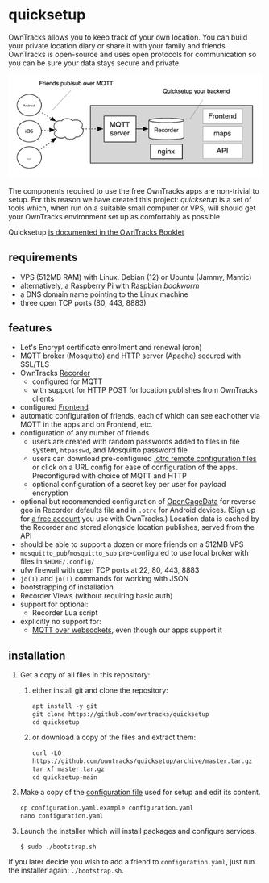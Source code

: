 # quicksetup

OwnTracks allows you to keep track of your own location. You can build your private location diary or share it with your family and friends. OwnTracks is open-source and uses open protocols for communication so you can be sure your data stays secure and private.

![Quicksetup will configure this](files/assets/owntracks-quicksetup-arch.png)

The components required to use the free OwnTracks apps are non-trivial to setup. For this reason we have created this project: _quicksetup_ is a set of tools which, when run on a suitable small computer or VPS, will should get your OwnTracks environment set up as comfortably as possible.

Quicksetup [is documented in the OwnTracks Booklet](https://owntracks.org/booklet/guide/quicksetup/)

## requirements

- VPS (512MB RAM) with Linux. Debian (12) or Ubuntu (Jammy, Mantic)
- alternatively, a Raspberry Pi with Raspbian _bookworm_
- a DNS domain name pointing to the Linux machine
- three open TCP ports (80, 443, 8883)

## features

- Let's Encrypt certificate enrollment and renewal (cron)
- MQTT broker (Mosquitto) and HTTP server (Apache) secured with SSL/TLS
- OwnTracks [Recorder](https://github.com/owntracks/recorder)
  - configured for MQTT
  - with support for HTTP POST for location publishes from OwnTracks clients
- configured [Frontend](https://github.com/owntracks/frontend)
- automatic configuration of friends, each of which can see eachother via MQTT in the apps and on Frontend, etc.
- configuration of any number of friends
  - users are created with random passwords added to files in file system, `htpasswd`, and Mosquitto password file
  - users can download pre-configured [.otrc remote configuration files](https://owntracks.org/booklet/features/remoteconfig/) or click on a URL config for ease of configuration of the apps. Preconfigured with choice of MQTT and HTTP
  - optional configuration of a secret key per user for payload encryption
- optional but recommended configuration of [OpenCageData](https://opencagedata.com/) for reverse geo in Recorder defaults file and in `.otrc` for Android devices. (Sign up for [a free account](https://opencagedata.com/users/sign_up) you use with OwnTracks.) Location data is cached by the Recorder and stored alongside location publishes, served from the API
- should be able to support a dozen or more friends on a 512MB VPS
- `mosquitto_pub`/`mosquitto_sub` pre-configured to use local broker with files in `$HOME/.config/`
- ufw firewall with open TCP ports at 22, 80, 443, 8883
- `jq(1)` and `jo(1)` commands for working with JSON
- bootstrapping of installation
- Recorder Views (without requiring basic auth)
- support for optional:
   - Recorder Lua script
- explicitly no support for:
   - [MQTT over websockets](https://github.com/owntracks/quicksetup/issues/3), even though our apps support it

## installation

1. Get a copy of all files in this repository:
   1. either install git and clone the repository:
      ```console
      apt install -y git
      git clone https://github.com/owntracks/quicksetup
      cd quicksetup
      ```
   2. or download a copy of the files and extract them:
      ```console
      curl -LO https://github.com/owntracks/quicksetup/archive/master.tar.gz
      tar xf master.tar.gz
      cd quicksetup-main
      ```

2. Make a copy of the [configuration file](configuration.yaml.example) used for setup and edit its content.
   ```console
   cp configuration.yaml.example configuration.yaml
   nano configuration.yaml
   ```

3. Launch the installer which will install packages and configure services.
   ```console
   $ sudo ./bootstrap.sh
   ```

If you later decide you wish to add a friend to `configuration.yaml`, just run the installer again: `./bootstrap.sh`.

